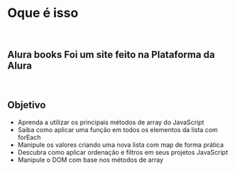 <h1>Oque é isso</h1> <br>
<h2>Alura books Foi um site feito na Plataforma da Alura</h2> <br>
<h2>Objetivo</h2>
<ul>
<li>Aprenda a utilizar os principais métodos de array do JavaScript</li>
<li>Saiba como aplicar uma função em todos os elementos da lista com forEach</li>
<li>Manipule os valores criando uma nova lista com map de forma prática</li>
<li>Descubra como aplicar ordenação e filtros em seus projetos JavaScript</li>
<li>Manipule o DOM com base nos métodos de array
</ul>
